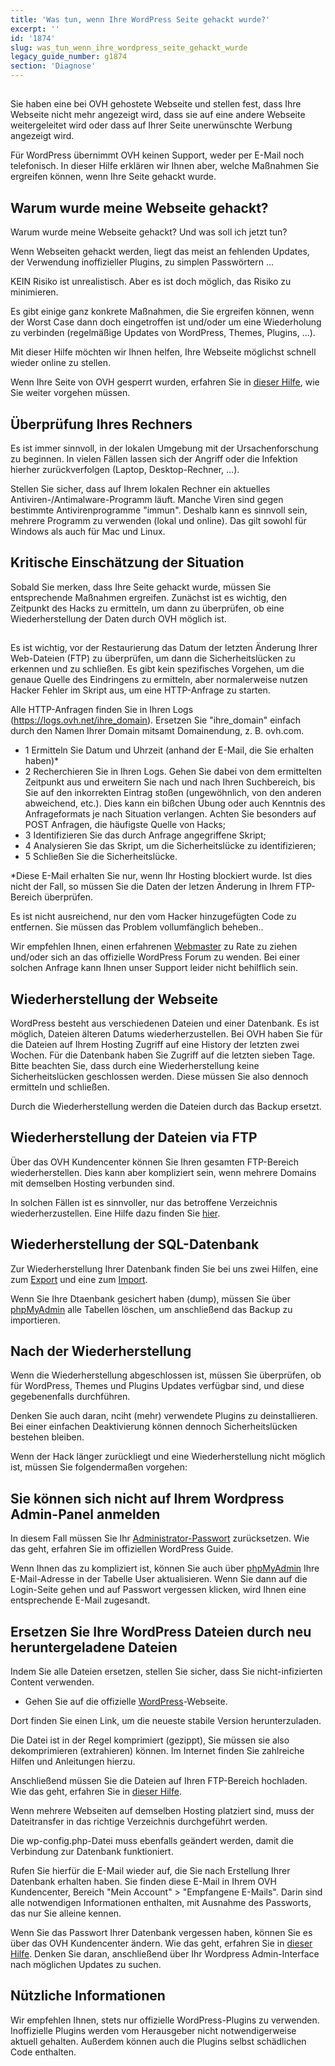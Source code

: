 ```yaml
---
title: 'Was tun, wenn Ihre WordPress Seite gehackt wurde?'
excerpt: ''
id: '1874'
slug: was_tun_wenn_ihre_wordpress_seite_gehackt_wurde
legacy_guide_number: g1874
section: 'Diagnose'
---
```



## 
Sie haben eine bei OVH gehostete Webseite und stellen fest, dass Ihre Webseite nicht mehr angezeigt wird, dass sie auf eine andere Webseite weitergeleitet wird oder dass auf Ihrer Seite unerwünschte Werbung angezeigt wird.

Für WordPress übernimmt OVH keinen Support, weder per E-Mail noch telefonisch. In dieser Hilfe erklären wir Ihnen aber, welche Maßnahmen Sie ergreifen können, wenn Ihre Seite gehackt wurde.


## Warum wurde meine Webseite gehackt?
Warum wurde meine Webseite gehackt? Und was soll ich jetzt tun?

Wenn Webseiten gehackt werden, liegt das meist an fehlenden Updates, der Verwendung inoffizieller Plugins, zu simplen Passwörtern ...

KEIN Risiko ist unrealistisch. Aber es ist doch möglich, das Risiko zu minimieren.

Es gibt einige ganz konkrete Maßnahmen, die Sie ergreifen können, wenn der Worst Case dann doch eingetroffen ist und/oder um eine Wiederholung zu verbinden (regelmäßige Updates von WordPress, Themes, Plugins, ...).

Mit dieser Hilfe möchten wir Ihnen helfen, Ihre Webseite möglichst schnell wieder online zu stellen.

Wenn Ihre Seite von OVH gesperrt wurden, erfahren Sie in [dieser Hilfe](https://www.ovh.de/g1392.ovh-vorgang-schliessung-wegen-hack), wie Sie weiter vorgehen müssen.


## Überprüfung Ihres Rechners
Es ist immer sinnvoll, in der lokalen Umgebung mit der Ursachenforschung zu beginnen. In vielen Fällen lassen sich der Angriff oder die Infektion hierher zurückverfolgen (Laptop, Desktop-Rechner, ...).

Stellen Sie sicher, dass auf Ihrem lokalen Rechner ein aktuelles Antiviren-/Antimalware-Programm läuft. Manche Viren sind gegen bestimmte Antivirenprogramme "immun". Deshalb kann es sinnvoll sein, mehrere Programm zu verwenden (lokal und online). Das gilt sowohl für Windows als auch für Mac und Linux.


## Kritische Einschätzung der Situation
Sobald Sie merken, dass Ihre Seite gehackt wurde, müssen Sie entsprechende Maßnahmen ergreifen. Zunächst ist es wichtig, den Zeitpunkt des Hacks zu ermitteln, um dann zu überprüfen, ob eine Wiederherstellung der Daten durch OVH möglich ist.


## 
Es ist wichtig, vor der Restaurierung das Datum der letzten Änderung Ihrer Web-Dateien (FTP) zu überprüfen, um dann die Sicherheitslücken zu erkennen und zu schließen.
Es gibt kein spezifisches Vorgehen, um die genaue Quelle des Eindringens zu ermitteln, aber normalerweise nutzen Hacker Fehler im Skript aus, um eine HTTP-Anfrage zu starten.

Alle HTTP-Anfragen finden Sie in Ihren Logs (https://logs.ovh.net/ihre_domain).
Ersetzen Sie "ihre_domain" einfach durch den Namen Ihrer Domain mitsamt Domainendung, z. B. ovh.com.

- 1 Ermitteln Sie Datum und Uhrzeit (anhand der E-Mail, die Sie erhalten haben)*
- 2 Recherchieren Sie in Ihren Logs. Gehen Sie dabei von dem ermittelten Zeitpunkt aus und erweitern Sie nach und nach Ihren Suchbereich, bis Sie auf den inkorrekten Eintrag stoßen (ungewöhnlich, von den anderen abweichend, etc.). Dies kann ein bißchen Übung oder auch Kenntnis des Anfrageformats je nach Situation verlangen. Achten Sie besonders auf POST Anfragen, die häufigste Quelle von Hacks;
- 3 Identifizieren Sie das durch Anfrage angegriffene Skript;
- 4 Analysieren Sie das Skript, um die Sicherheitslücke zu identifizieren;
- 5 Schließen Sie die Sicherheitslücke.


*Diese E-Mail erhalten Sie nur, wenn Ihr Hosting blockiert wurde. Ist dies nicht der Fall, so müssen Sie die Daten der letzen Änderung in Ihrem FTP-Bereich überprüfen.

Es ist nicht ausreichend, nur den vom Hacker hinzugefügten Code zu entfernen. Sie müssen das Problem vollumfänglich beheben..

Wir empfehlen Ihnen, einen erfahrenen [Webmaster](https://partners.ovh.com) zu Rate zu ziehen und/oder sich an das offizielle WordPress Forum zu wenden.
Bei einer solchen Anfrage kann Ihnen unser Support leider nicht behilflich sein.


## Wiederherstellung der Webseite
WordPress besteht aus verschiedenen Dateien und einer Datenbank. Es ist möglich, Dateien älteren Datums wiederherzustellen. Bei OVH haben Sie für die Dateien auf Ihrem Hosting Zugriff auf eine History der letzten zwei Wochen. Für die Datenbank haben Sie Zugriff auf die letzten sieben Tage.
Bitte beachten Sie, dass durch eine Wiederherstellung keine Sicherheitslücken geschlossen werden. Diese müssen Sie also dennoch ermitteln und schließen.

Durch die Wiederherstellung werden die Dateien durch das Backup ersetzt.


## Wiederherstellung der Dateien via FTP
Über das OVH Kundencenter können Sie Ihren gesamten FTP-Bereich wiederherstellen. Dies kann aber kompliziert sein, wenn mehrere Domains mit demselben Hosting verbunden sind.

In solchen Fällen ist es sinnvoller, nur das betroffene Verzeichnis wiederherzustellen. Eine Hilfe dazu finden Sie [hier](https://www.ovh.de/g1593.webhosting_abruf_einer_vollstandigen_sicherung_oder_einer_bestimmten_datei_per_ftp_mit_filezilla).


## Wiederherstellung der SQL-Datenbank
Zur Wiederherstellung Ihrer Datenbank finden Sie bei uns zwei Hilfen, eine zum [Export](https://www.ovh.de/g1394.webhosting_hilfe_zum_export_von_datenbanken) und eine zum [Import](https://www.ovh.de/g1393.webhosting_import_einer_mysql-datenbank).

Wenn Sie Ihre Dtaenbank gesichert haben (dump), müssen Sie über [phpMyAdmin](https://docs.ovh.com/de/hosting/datenbank-verbindung-auf-bdd/) alle Tabellen löschen, um anschließend das Backup zu importieren.


## Nach der Wiederherstellung
Wenn die Wiederherstellung abgeschlossen ist, müssen Sie überprüfen, ob für WordPress, Themes und Plugins Updates verfügbar sind, und diese gegebenenfalls durchführen.

Denken Sie auch daran, nciht (mehr) verwendete Plugins zu deinstallieren. Bei einer einfachen Deaktivierung können dennoch Sicherheitslücken bestehen bleiben.

Wenn der Hack länger zurückliegt und eine Wiederherstellung nicht möglich ist, müssen Sie folgendermaßen vorgehen:

## Sie können sich nicht auf Ihrem Wordpress Admin-Panel anmelden
In diesem Fall müssen Sie Ihr [Administrator-Passwort](https://codex.wordpress.org/) zurücksetzen. Wie das geht, erfahren Sie im offiziellen WordPress Guide.

Wenn Ihnen das zu kompliziert ist, können Sie auch über [phpMyAdmin](https://docs.ovh.com/de/hosting/datenbank-verbindung-auf-bdd/) Ihre E-Mail-Adresse in der Tabelle User aktualisieren. Wenn Sie dann auf die Login-Seite gehen und auf Passwort vergessen klicken, wird Ihnen eine entsprechende E-Mail zugesandt.


## Ersetzen Sie Ihre WordPress Dateien durch neu heruntergeladene Dateien
Indem Sie alle Dateien ersetzen, stellen Sie sicher, dass Sie nicht-infizierten Content verwenden.

- Gehen Sie auf die offizielle [WordPress](https://de.wordpress.org/)-Webseite.


Dort finden Sie einen Link, um die neueste stabile Version herunterzuladen.

Die Datei ist in der Regel komprimiert (gezippt), Sie müssen sie also dekomprimieren (extrahieren) können. Im Internet finden Sie zahlreiche Hilfen und Anleitungen hierzu.

Anschließend müssen Sie die Dateien auf Ihren FTP-Bereich hochladen. Wie das geht, erfahren Sie in [dieser Hilfe](https://www.ovh.de/g1374.webhosting_meine_seite_online_stellen).

Wenn mehrere Webseiten auf demselben Hosting platziert sind, muss der Dateitransfer in das richtige Verzeichnis durchgeführt werden.

Die wp-config.php-Datei muss ebenfalls geändert werden, damit die Verbindung zur Datenbank funktioniert.

Rufen Sie hierfür die E-Mail wieder auf, die Sie nach Erstellung Ihrer Datenbank erhalten haben. Sie finden diese E-Mail in Ihrem OVH Kundencenter, Bereich "Mein Account" > "Empfangene E-Mails". Darin sind alle notwendigen Informationen enthalten, mit Ausnahme des Passworts, das nur Sie alleine kennen.

Wenn Sie das Passwort Ihrer Datenbank vergessen haben, können Sie es über das OVH Kundencenter ändern. Wie das geht, erfahren Sie in [dieser Hilfe](https://www.ovh.de/g1374.webhosting_meine_seite_online_stellen).
Denken Sie daran, anschließend über Ihr Wordpress Admin-Interface nach möglichen Updates zu suchen.


## Nützliche Informationen
Wir empfehlen Ihnen, stets nur offizielle WordPress-Plugins zu verwenden. Inoffizielle Plugins werden vom Herausgeber nicht notwendigerweise aktuell gehalten. Außerdem können auch die Plugins selbst schädlichen Code enthalten.

